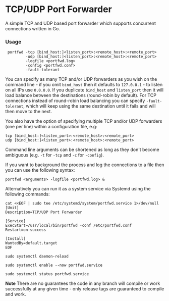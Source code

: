 # TCP/UDP Port Forwarder

A simple TCP and UDP based port forwarder which supports concurrent connections written in Go.

### Usage

```
 portfwd -tcp [bind_host:]<listen_port>:<remote_host>:<remote_port>
         -udp [bind_host:]<listen_port>:<remote_host>:<remote_port>
         -logfile <portfwd.log>
         -config <portfwd.conf>
         -fault-tolerant
```

You can specify as many TCP and/or UDP forwarders as you wish on the command line - if you omit `bind_host` then it defaults to `127.0.0.1` - to listen on all IPs use `0.0.0.0`. If you duplicate `bind_host` and `listen_port` then it will load balance between the destinations (round-robin by default). For TCP connections instead of round-robin load balancing you can specify `-fault-tolerant`, which will keep using the same destination until it fails and will then move to the next.

You also have the option of specifying multiple TCP and/or UDP forwarders (one per line) within a configuration file, e.g:

```
tcp [bind_host:]<listen_port>:<remote_host>:<remote_port>
udp [bind_host:]<listen_port>:<remote_host>:<remote_port>
```

Command line arguments can be shortened as long as they don't become ambiguous (e.g. `-t` for `-tcp` and `-c` for `-config`).

If you want to background the process and log the connections to a file then you can use the following syntax:

```
portfwd <arguments> -logfile <portfwd.log> &
```

Alternatively you can run it as a system service via Systemd using the following commands:

```
cat <<EOF | sudo tee /etc/systemd/system/portfwd.service 1>/dev/null
[Unit]
Description=TCP/UDP Port Forwarder

[Service]
ExecStart=/usr/local/bin/portfwd -conf /etc/portfwd.conf
Restart=on-success

[Install]
WantedBy=default.target
EOF

sudo systemctl daemon-reload

sudo systemctl enable --now portfwd.service

sudo systemctl status portfwd.service
```

**Note** There are no guarantees the code in any branch will compile or work successfully at any given time - only release tags are guaranteed to compile and work.
